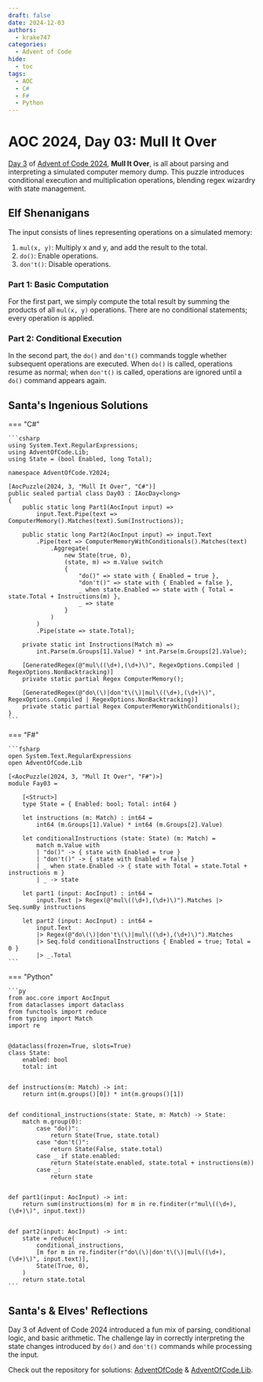 ```yaml
---
draft: false 
date: 2024-12-03
authors:
  - krake747
categories:
  - Advent of Code
hide:
  - toc
tags:
  - AOC
  - C#
  - F#
  - Python
---
```


# AOC 2024, Day 03: Mull It Over

[Day 3](https://adventofcode.com/2024/day/3) of [Advent of Code 2024](https://adventofcode.com/2024/), **Mull It Over**, is all about parsing and interpreting a simulated computer memory dump. 
This puzzle introduces conditional execution and multiplication operations, blending regex wizardry with state management.

<!-- more -->

## Elf Shenanigans

The input consists of lines representing operations on a simulated memory:

1. `mul(x, y)`: Multiply x and y, and add the result to the total.
2. `do()`: Enable operations.
3. `don't()`: Disable operations.

### **Part 1**: Basic Computation

For the first part, we simply compute the total result by summing the products of all `mul(x, y)` operations.
There are no conditional statements; every operation is applied.

### **Part 2**: Conditional Execution

In the second part, the `do()` and `don't()` commands toggle whether subsequent operations are executed. 
When `do()` is called, operations resume as normal; when `don't()` is called, operations are ignored until a `do()` command appears again.

## Santa's Ingenious Solutions

=== "C#"

    ```csharp
    using System.Text.RegularExpressions;
    using AdventOfCode.Lib;
    using State = (bool Enabled, long Total);

    namespace AdventOfCode.Y2024;

    [AocPuzzle(2024, 3, "Mull It Over", "C#")]
    public sealed partial class Day03 : IAocDay<long>
    {
        public static long Part1(AocInput input) =>
            input.Text.Pipe(text => ComputerMemory().Matches(text).Sum(Instructions));

        public static long Part2(AocInput input) => input.Text
            .Pipe(text => ComputerMemoryWithConditionals().Matches(text)
                .Aggregate(
                    new State(true, 0),
                    (state, m) => m.Value switch
                    {
                        "do()" => state with { Enabled = true },
                        "don't()" => state with { Enabled = false },
                        _ when state.Enabled => state with { Total = state.Total + Instructions(m) },
                        _ => state
                    }
                )
            )
            .Pipe(state => state.Total);

        private static int Instructions(Match m) =>
            int.Parse(m.Groups[1].Value) * int.Parse(m.Groups[2].Value);

        [GeneratedRegex(@"mul\((\d+),(\d+)\)", RegexOptions.Compiled | RegexOptions.NonBacktracking)]
        private static partial Regex ComputerMemory();

        [GeneratedRegex(@"do\(\)|don't\(\)|mul\((\d+),(\d+)\)", RegexOptions.Compiled | RegexOptions.NonBacktracking)]
        private static partial Regex ComputerMemoryWithConditionals();
    }
    ```

=== "F#"

    ```fsharp
    open System.Text.RegularExpressions
    open AdventOfCode.Lib

    [<AocPuzzle(2024, 3, "Mull It Over", "F#")>]
    module Fay03 =

        [<Struct>]
        type State = { Enabled: bool; Total: int64 }

        let instructions (m: Match) : int64 =
            int64 (m.Groups[1].Value) * int64 (m.Groups[2].Value)

        let conditionalInstructions (state: State) (m: Match) =
            match m.Value with
            | "do()" -> { state with Enabled = true }
            | "don't()" -> { state with Enabled = false }
            | _ when state.Enabled -> { state with Total = state.Total + instructions m }
            | _ -> state

        let part1 (input: AocInput) : int64 =
            input.Text |> Regex(@"mul\((\d+),(\d+)\)").Matches |> Seq.sumBy instructions

        let part2 (input: AocInput) : int64 =
            input.Text
            |> Regex(@"do\(\)|don't\(\)|mul\((\d+),(\d+)\)").Matches
            |> Seq.fold conditionalInstructions { Enabled = true; Total = 0 }
            |> _.Total
    ```

=== "Python"

    ```py
    from aoc.core import AocInput
    from dataclasses import dataclass
    from functools import reduce
    from typing import Match
    import re


    @dataclass(frozen=True, slots=True)
    class State:
        enabled: bool
        total: int


    def instructions(m: Match) -> int:
        return int(m.groups()[0]) * int(m.groups()[1])


    def conditional_instructions(state: State, m: Match) -> State:
        match m.group(0):
            case "do()":
                return State(True, state.total)
            case "don't()":
                return State(False, state.total)
            case _ if state.enabled:
                return State(state.enabled, state.total + instructions(m))
            case _:
                return state


    def part1(input: AocInput) -> int:
        return sum(instructions(m) for m in re.finditer(r"mul\((\d+),(\d+)\)", input.text))


    def part2(input: AocInput) -> int:
        state = reduce(
            conditional_instructions,
            [m for m in re.finditer(r"do\(\)|don't\(\)|mul\((\d+),(\d+)\)", input.text)],
            State(True, 0),
        )
        return state.total
    ``` 

## Santa's & Elves' Reflections

Day 3 of Advent of Code 2024 introduced a fun mix of parsing, conditional logic, and basic arithmetic. 
The challenge lay in correctly interpreting the state changes introduced by `do()` and `don't()` commands while processing the input.

Check out the repository for solutions: [AdventOfCode](https://github.com/krake747/csharp-advent-of-code/) & [AdventOfCode.Lib](https://krake747.github.io/krake-blog/snippets/aoc/library/).